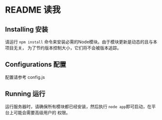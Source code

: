 README 读我
================

Installing 安装
----------------
请运行 `npm install` 命令来安装必需的Node模块。由于模块更新是动态的且与本项目无关，
为了节约版本控制大小，它们将不会被版本追踪。

Configurations 配置
----------------
配置请参考 config.js


Running 运行
----------------
运行服务器时，请确保所有模块都已经安装，然后执行 `node app`即可启动，在平台上可能会需要高级用户的
权限。
